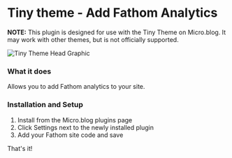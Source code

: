 # Tiny theme - Add Fathom Analytics

**NOTE:** This plugin is designed for use with the Tiny Theme on Micro.blog. It may work with other themes, but is not officially supported.

![Tiny Theme Head Graphic](https://github.com/MattSLangford/Tiny-theme-head/blob/main/screenshot.jpg?raw=true)

### What it does
Allows you to add Fathom analytics to your site.

### Installation and Setup
1. Install from the Micro.blog plugins page
2. Click Settings next to the newly installed plugin
3. Add your Fathom site code and save

That's it!
